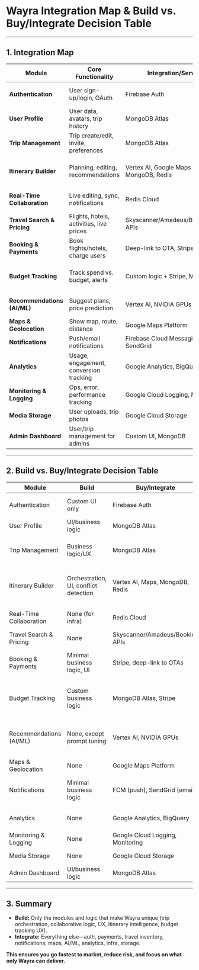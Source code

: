 # Wayra Integration Map & Build vs. Buy/Integrate Decision Table

---

## 1. Integration Map

| Module                     | Core Functionality                               | Integration/Service                                      | Rationale                              | Build Level   |
|----------------------------|--------------------------------------------------|----------------------------------------------------------|----------------------------------------|--------------|
| **Authentication**         | User sign-up/login, OAuth                        | Firebase Auth                                            | Secure, scalable, ready-made           | BUY/INTEGRATE|
| **User Profile**           | User data, avatars, trip history                 | MongoDB Atlas                                            | Simple CRUD, build UI, use MongoDB     | BUILD (UI), INTEGRATE (DB) |
| **Trip Management**        | Trip create/edit, invite, preferences            | MongoDB Atlas                                            | Business logic is unique, use MongoDB  | BUILD (logic/UI), INTEGRATE (DB) |
| **Itinerary Builder**      | Planning, editing, recommendations               | Vertex AI, Google Maps API, MongoDB, Redis               | Integrate AI/maps, custom UX           | BUILD (UX/orchestration), INTEGRATE (AI/maps/db) |
| **Real-Time Collaboration**| Live editing, sync, notifications                | Redis Cloud                                              | Fast, scalable, best for real-time     | INTEGRATE    |
| **Travel Search & Pricing**| Flights, hotels, activities, live prices         | Skyscanner/Amadeus/Booking.com APIs                      | Industry standard, no inventory build  | INTEGRATE    |
| **Booking & Payments**     | Book flights/hotels, charge users                | Deep-link to OTA, Stripe                                 | Use Stripe, deep-link for MVP          | INTEGRATE    |
| **Budget Tracking**        | Track spend vs. budget, alerts                   | Custom logic + Stripe, MongoDB                           | Custom logic for alerts, integrate for data/payments | BUILD (logic/UI), INTEGRATE (data/payments) |
| **Recommendations (AI/ML)**| Suggest plans, price prediction                  | Vertex AI, NVIDIA GPUs                                   | Use managed ML, pre-trained models     | INTEGRATE    |
| **Maps & Geolocation**     | Show map, route, distance                        | Google Maps Platform                                     | Best-in-class mapping                  | INTEGRATE    |
| **Notifications**          | Push/email notifications                         | Firebase Cloud Messaging, SendGrid                       | Best-in-class, scalable                | INTEGRATE    |
| **Analytics**              | Usage, engagement, conversion tracking           | Google Analytics, BigQuery                               | Powerful, ready-to-use                 | INTEGRATE    |
| **Monitoring & Logging**   | Ops, error, performance tracking                 | Google Cloud Logging, Monitoring                         | Cloud-native, robust                   | INTEGRATE    |
| **Media Storage**          | User uploads, trip photos                        | Google Cloud Storage                                     | Durable, scalable                      | INTEGRATE    |
| **Admin Dashboard**        | User/trip management for admins                  | Custom UI, MongoDB                                       | Custom logic, simple CRUD              | BUILD (UI)   |

---

## 2. Build vs. Buy/Integrate Decision Table

| Module                      | Build                                        | Buy/Integrate                                           | Decision                | Notes                                                                |
|-----------------------------|----------------------------------------------|---------------------------------------------------------|-------------------------|----------------------------------------------------------------------|
| Authentication              | Custom UI only                               | Firebase Auth                                           | BUY/INTEGRATE           | Use Firebase for all auth; custom UI over it                         |
| User Profile                | UI/business logic                            | MongoDB Atlas                                           | BUILD (UI), INTEGRATE   | Use MongoDB for storage                                              |
| Trip Management             | Business logic/UX                            | MongoDB Atlas                                           | BUILD (logic/UI), INTEGRATE | Use MongoDB for trip data; business logic is differentiator           |
| Itinerary Builder           | Orchestration, UI, conflict detection        | Vertex AI, Maps, MongoDB, Redis                         | BUILD (logic/UI), INTEGRATE | Combine AI, Google Maps, MongoDB, Redis; UX is unique                |
| Real-Time Collaboration     | None (for infra)                             | Redis Cloud                                             | INTEGRATE               | Use Redis for backend state sync                                     |
| Travel Search & Pricing     | None                                         | Skyscanner/Amadeus/Booking APIs                         | INTEGRATE               | No need to build travel inventory                                    |
| Booking & Payments          | Minimal business logic, UI                   | Stripe, deep-link to OTAs                               | INTEGRATE               | Stripe for payments, deep-link for booking in MVP                    |
| Budget Tracking             | Custom business logic                        | MongoDB Atlas, Stripe                                   | BUILD (logic), INTEGRATE | Alerts/logic are custom; use MongoDB for data, Stripe for spend      |
| Recommendations (AI/ML)     | None, except prompt tuning                   | Vertex AI, NVIDIA GPUs                                  | INTEGRATE               | Use managed ML for recs/forecasting; tune only as needed             |
| Maps & Geolocation          | None                                         | Google Maps Platform                                    | INTEGRATE               | All mapping via Google Maps                                          |
| Notifications               | Minimal business logic                       | FCM (push), SendGrid (email)                            | INTEGRATE               | Use cloud services, simple orchestration in backend                  |
| Analytics                   | None                                         | Google Analytics, BigQuery                              | INTEGRATE               | Use standard analytics services                                      |
| Monitoring & Logging        | None                                         | Google Cloud Logging, Monitoring                        | INTEGRATE               | Cloud-native                                                         |
| Media Storage               | None                                         | Google Cloud Storage                                    | INTEGRATE               | All media via GCP                                                    |
| Admin Dashboard             | UI/business logic                            | MongoDB Atlas                                           | BUILD (UI), INTEGRATE   | CRUD UI for admins                                                   |

---

## 3. Summary

- **Build:** Only the modules and logic that make Wayra unique (trip orchestration, collaborative logic, UX, itinerary intelligence, budget tracking UX).
- **Integrate:** Everything else—auth, payments, travel inventory, notifications, maps, AI/ML, analytics, infra, storage.

**This ensures you go fastest to market, reduce risk, and focus on what only Wayra can deliver.**
